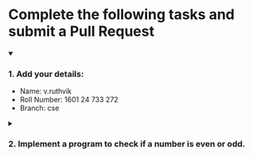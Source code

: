 # Complete the following tasks and submit a Pull Request
<details open>
<summary><h3>1. Add your details: </h3></summary>
<ul>
  <li> Name: v.ruthvik </li>
  <li> Roll Number: 1601 24 733 272 </li>
  <li> Branch: cse </li>
</ul>
</details>
<details>
<summary><h3> 2. Implement a program to check if a number is even or odd. </h3></summary>
<ul>
  <li> Create a new file in the repository and add your code. </li>
  <li> Use any programming language of your choice. </li>
</ul>
</details>
